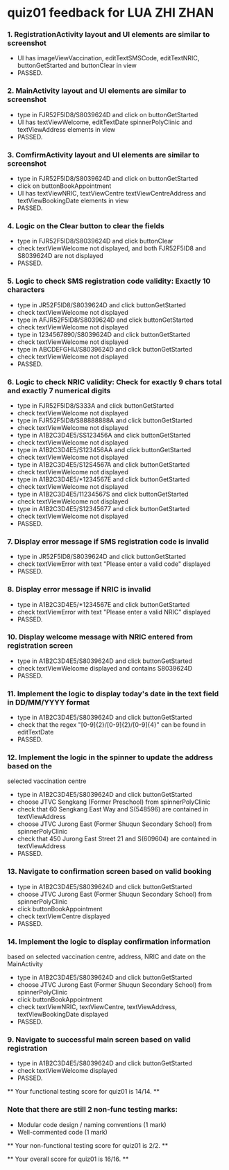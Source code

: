 # quiz01 feedback for LUA ZHI ZHAN
### 1. RegistrationActivity layout and UI elements are similar to screenshot
- UI has imageViewVaccination, editTextSMSCode, editTextNRIC, buttonGetStarted and buttonClear in view
- PASSED.  
### 2. MainActivity layout and UI elements are similar to screenshot
- type in FJR52F5ID8/S8039624D and click on buttonGetStarted
- UI has textViewWelcome, editTextDate spinnerPolyClinic and textViewAddress elements in view
- PASSED.  
### 3. ComfirmActivity layout and UI elements are similar to screenshot
- type in FJR52F5ID8/S8039624D and click on buttonGetStarted
- click on buttonBookAppointment
- UI has textViewNRIC, textViewCentre textViewCentreAddress and textViewBookingDate elements in view
- PASSED.  
### 4. Logic on the Clear button to clear the fields
- type in FJR52F5ID8/S8039624D and click buttonClear
- check textViewWelcome not displayed, and both FJR52F5ID8 and S8039624D are not displayed
- PASSED.  
### 5. Logic to check SMS registration code validity: Exactly 10 characters
- type in JR52F5ID8/S8039624D and click buttonGetStarted
- check textViewWelcome not displayed
- type in AFJR52F5ID8/S8039624D and click buttonGetStarted
- check textViewWelcome not displayed
- type in 1234567890/S8039624D and click buttonGetStarted
- check textViewWelcome not displayed
- type in ABCDEFGHIJ/S8039624D and click buttonGetStarted
- check textViewWelcome not displayed
- PASSED.
### 6. Logic to check NRIC validity: Check for exactly 9 chars total and exactly 7 numerical digits
- type in FJR52F5ID8/S333A and click buttonGetStarted
- check textViewWelcome not displayed
- type in FJR52F5ID8/S88888888A and click buttonGetStarted
- check textViewWelcome not displayed
- type in A1B2C3D4E5/SS123456A and click buttonGetStarted
- check textViewWelcome not displayed
- type in A1B2C3D4E5/S123456AA and click buttonGetStarted
- check textViewWelcome not displayed
- type in A1B2C3D4E5/S12S4567A and click buttonGetStarted
- check textViewWelcome not displayed
- type in A1B2C3D4E5/*1234567E and click buttonGetStarted
- check textViewWelcome not displayed
- type in A1B2C3D4E5/11234567S and click buttonGetStarted
- check textViewWelcome not displayed
- type in A1B2C3D4E5/S12345677 and click buttonGetStarted
- check textViewWelcome not displayed
- PASSED.  
### 7. Display error message if SMS registration code is invalid
- type in JR52F5ID8/S8039624D and click buttonGetStarted
- check textViewError with text "Please enter a valid code" displayed 
- PASSED.  
### 8. Display error message if NRIC is invalid
- type in A1B2C3D4E5/*1234567E and click buttonGetStarted
- check textViewError with text "Please enter a valid NRIC" displayed 
- PASSED.  
### 10. Display welcome message with NRIC entered from registration screen
- type in A1B2C3D4E5/S8039624D and click buttonGetStarted
- check textViewWelcome displayed and contains S8039624D
- PASSED.  
### 11. Implement the logic to display today's date in the text field in DD/MM/YYYY format
- type in A1B2C3D4E5/S8039624D and click buttonGetStarted
- check that the regex "[0-9]{2}/[0-9]{2}/[0-9]{4}" can be found in editTextDate
- PASSED.  
### 12. Implement the logic in the spinner to update the address based on the
selected vaccination centre
- type in A1B2C3D4E5/S8039624D and click buttonGetStarted
- choose JTVC Sengkang (Former Preschool) from spinnerPolyClinic
- check that 60 Sengkang East Way and S(548596) are contained in textViewAddress
- choose JTVC Jurong East (Former Shuqun Secondary School) from spinnerPolyClinic
- check that 450 Jurong East Street 21 and S(609604) are contained in textViewAddress
- PASSED.  
### 13. Navigate to confirmation screen based on valid booking
- type in A1B2C3D4E5/S8039624D and click buttonGetStarted
- choose JTVC Jurong East (Former Shuqun Secondary School) from spinnerPolyClinic
- click buttonBookAppointment
- check textViewCentre displayed
- PASSED.  
### 14. Implement the logic to display confirmation information
 based on selected vaccination centre, address, NRIC and date
 on the MainActivity
- type in A1B2C3D4E5/S8039624D and click buttonGetStarted
- choose JTVC Jurong East (Former Shuqun Secondary School) from spinnerPolyClinic
- click buttonBookAppointment
- check textViewNRIC, textViewCentre, textViewAddress, textViewBookingDate displayed
- PASSED.  
### 9. Navigate to successful main screen based on valid registration
- type in A1B2C3D4E5/S8039624D and click buttonGetStarted
- check textViewWelcome displayed
- PASSED.  

** Your functional testing score for quiz01 is 14/14. **  

### Note that there are still 2 non-func testing marks:
- Modular code design / naming conventions (1 mark)
- Well-commented code (1 mark)

** Your non-functional testing score for quiz01 is 2/2. **

** Your overall score for quiz01 is 16/16. ** 